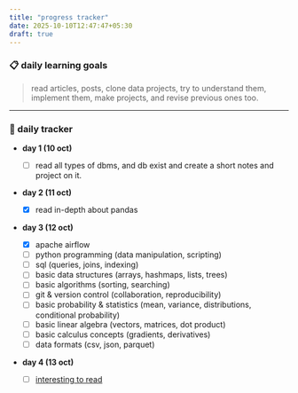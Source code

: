 ```yaml
---
title: "progress tracker"
date: 2025-10-10T12:47:47+05:30
draft: true
---
```


### 📋 daily learning goals

> read articles, posts, clone data projects, try to understand them, implement them, make projects, and revise previous ones too.

---

### 📅 daily tracker

- **day 1 (10 oct)**

  - [ ] read all types of dbms, and db exist and create a short notes and project on it.

- **day 2 (11 oct)**

  - [x] read in-depth about pandas

- **day 3 (12 oct)**

  - [x] apache airflow
  - [ ] python programming (data manipulation, scripting)
  - [ ] sql (queries, joins, indexing)
  - [ ] basic data structures (arrays, hashmaps, lists, trees)
  - [ ] basic algorithms (sorting, searching)
  - [ ] git & version control (collaboration, reproducibility)
  - [ ] basic probability & statistics (mean, variance, distributions, conditional probability)
  - [ ] basic linear algebra (vectors, matrices, dot product)
  - [ ] basic calculus concepts (gradients, derivatives)
  - [ ] data formats (csv, json, parquet)

- **day 4 (13 oct)**

  - [ ] [interesting to read](https://medium.com/projectpro/these-4-data-engineering-portfolio-projects-will-get-you-hired-for-ai-roles-cc28cb9b64cd)

<!-- - **day 5 (14 oct)** -
  ☐ tasks:

  - [ ] revision + notes update

- **day 6 (15 oct)** -
  ☐ tasks:
  - [ ] summarize week learnings
  - [ ] plan next week topics -->
